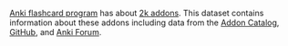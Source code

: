 [Anki flashcard program](https://apps.ankiweb.net) has about [2k addons](https://ankiweb.net/shared/addons).
This dataset contains information about these addons including data from
the [Addon Catalog](https://ankiweb.net/shared/addons), [GitHub](https://github.com),
and [Anki Forum](https://forums.ankiweb.net).